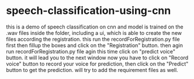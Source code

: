 # speech-classification-using-cnn
this is a demo of speech classification on cnn and model is trained on the .wav files inside the folder, including a ui, which is able to create the new files according the registration.
this run the recordForRegistration.py file first then fillup the boxes and click on the "Registration" button. then agin run recordForRegistration.py file agin this time click on "predict voice" button. it will lead you to the next window now you have to click on "Record voice" button to record your voice for prediction, then click on the "Predict" button to get the prediction.
will try to add the requirement files as well. 
